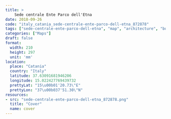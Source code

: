 ```yaml
---
title: > 
    Sede centrale Ente Parco dell'Etna
date: 2018-09-26
code: "italy_catania_sede-centrale-ente-parco-dell-etna_872878"
tags: ["sede-centrale-ente-parco-dell-etna", "map", "architecture", "buildings", "Catania", "Italy"]
categories: ["Maps"]
draft: false
format:
  width: 210
  height: 297
  unit: 'mm'
location:
  place: "Catania"
  country: "Italy"
  latitude: 37.63091681946206
  longitude: 15.022427769439732
  prettyLat: "15\u00b01'20.73\"E"
  prettyLon: "37\u00b037'51.30\"N"
resources:
- src: "sede-centrale-ente-parco-dell-etna_872878.png"
  title: "Cover"
  name: cover
---
```

